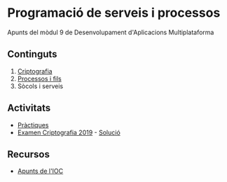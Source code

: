 # Programació de serveis i processos
Apunts del mòdul 9 de Desenvolupament d'Aplicacions Multiplataforma

## Continguts

1. [Criptografia](./teoria/Criptografia.md)
2. [Processos i fils](./teoria/Fils.md)
3. Sòcols i serveis

## Activitats

* [Pràctiques](./teoria/Practiques.md)
* [Examen Criptografia 2019](./examens/Examen_2019_Criptografia.pdf) - [Solució](./src/criptografia/activitats/Examen2019.java)

## Recursos

* [Apunts de l'IOC](https://ioc.xtec.cat/materials/FP/Materials/2252_DAM/DAM_2252_M09/web/html/index.html)
